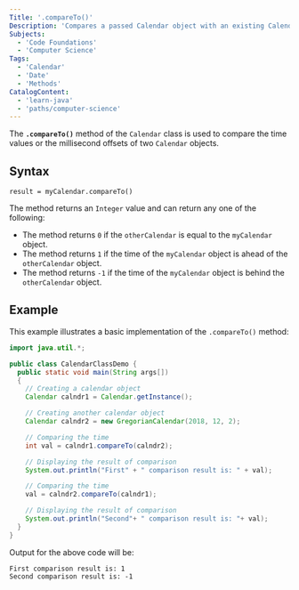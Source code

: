 ```yaml
---
Title: '.compareTo()'
Description: 'Compares a passed Calendar object with an existing Calendar object.'
Subjects:
  - 'Code Foundations'
  - 'Computer Science'
Tags:
  - 'Calendar'
  - 'Date'
  - 'Methods'
CatalogContent:
  - 'learn-java'
  - 'paths/computer-science'
---
```


The **`.compareTo()`** method of the `Calendar` class is used to compare the time values or the millisecond offsets of two `Calendar` objects.

## Syntax

```pseudo
result = myCalendar.compareTo()
```

The method returns an `Integer` value and can return any one of the following:

- The method returns `0` if the `otherCalendar` is equal to the `myCalendar` object.
- The method returns `1` if the time of the `myCalendar` object is ahead of the `otherCalendar` object.
- The method returns `-1` if the time of the `myCalendar` object is behind the `otherCalendar` object.

## Example

This example illustrates a basic implementation of the `.compareTo()` method:

```java
import java.util.*;

public class CalendarClassDemo {
  public static void main(String args[])
  {
    // Creating a calendar object
    Calendar calndr1 = Calendar.getInstance();

    // Creating another calendar object
    Calendar calndr2 = new GregorianCalendar(2018, 12, 2);

    // Comparing the time
    int val = calndr1.compareTo(calndr2);

    // Displaying the result of comparison
    System.out.println("First" + " comparison result is: " + val);

    // Comparing the time
    val = calndr2.compareTo(calndr1);

    // Displaying the result of comparison
    System.out.println("Second"+ " comparison result is: "+ val);
  }
}
```

Output for the above code will be:

```shell
First comparison result is: 1
Second comparison result is: -1
```
